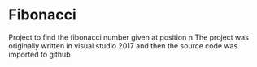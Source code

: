 # Fibonacci
Project to find the fibonacci number given at position n
The project was originally written in visual studio 2017 and then the source code was imported to github

